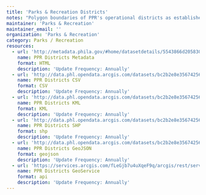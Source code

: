 ```yaml
---
title: 'Parks & Recreation Districts'
notes: "Polygon boundaries of PPR's operational districts as established by PPR's GIS staff and reviewed, revised, and approved by PPR's executive staff. These boundaries were revised from boundaries that were en place in prior years"
maintainer: 'Parks & Recreation'
maintainer_email: ''
organization: 'Parks & Recreation'
category: Parks / Recreation
resources:
  - url: 'http://metadata.phila.gov/#home/datasetdetails/5543866d20583086178c4f1a/representationdetails/55438ab29b989a05172d0d51/'
    name: PPR Districts Metadata
    format: HTML
    description: 'Update Frequency: Annually'
  - url: 'http://data.phl.opendata.arcgis.com/datasets/bc2b2e8e356742568e43b0128c344d03_0.csv'
    name: PPR Districts CSV
    format: CSV
    description: 'Update Frequency: Annually'
  - url: 'http://data.phl.opendata.arcgis.com/datasets/bc2b2e8e356742568e43b0128c344d03_0.kml'
    name: PPR Districts KML
    format: KML
    description: 'Update Frequency: Annually'
  - url: 'http://data.phl.opendata.arcgis.com/datasets/bc2b2e8e356742568e43b0128c344d03_0.zip'
    name: PPR Districts SHP
    format: shp
    description: 'Update Frequency: Annually'
  - url: 'http://data.phl.opendata.arcgis.com/datasets/bc2b2e8e356742568e43b0128c344d03_0.geojson'
    name: PPR Districts GeoJSON
    format: geojson
    description: 'Update Frequency: Annually'
  - url: 'https://services.arcgis.com/fLeGjb7u4uXqeF9q/arcgis/rest/services/PPR_Districts/FeatureServer/0/query?outFields=*&where=1%3D1'
    name: PPR Districts GeoService
    format: api
    description: 'Update Frequency: Annually'
---
```

